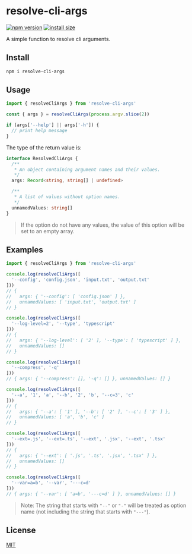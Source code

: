 # resolve-cli-args

[![npm version](https://img.shields.io/npm/v/resolve-cli-args)](https://www.npmjs.com/package/resolve-cli-args)
[![install size](https://packagephobia.now.sh/badge?p=resolve-cli-args)](https://packagephobia.now.sh/result?p=resolve-cli-args)

<!-- [![npm downloads](https://img.shields.io/npm/dm/resolve-cli-args.svg)](http://npm-stat.com/charts.html?package=resolve-cli-args) -->
<!-- [![coverage](https://img.shields.io/badge/coverage-100%25-brightgreen)](https://github.com/john-yuan/resolve-cli-args/blob/main/src/index.test.ts) -->

A simple function to resolve cli arguments.

## Install

```sh
npm i resolve-cli-args
```

## Usage

```ts
import { resolveCliArgs } from 'resolve-cli-args'

const { args } = resolveCliArgs(process.argv.slice(2))

if (args['--help'] || args['-h']) {
  // print help message
}
```

The type of the return value is:

```ts
interface ResolvedCliArgs {
  /**
   * An object containing argument names and their values.
   */
  args: Record<string, string[] | undefined>

  /**
   * A list of values without option names.
   */
  unnamedValues: string[]
}
```

> If the option do not have any values, the value of this option will be set to an empty array.

## Examples

```ts
import { resolveCliArgs } from 'resolve-cli-args'

console.log(resolveCliArgs([
  '--config', 'config.json', 'input.txt', 'output.txt'
]))
// {
//   args: { '--config': [ 'config.json' ] },
//   unnamedValues: [ 'input.txt', 'output.txt' ]
// }

console.log(resolveCliArgs([
  '--log-level=2', '--type', 'typescript'
]))
// {
//   args: { '--log-level': [ '2' ], '--type': [ 'typescript' ] },
//   unnamedValues: []
// }

console.log(resolveCliArgs([
  '--compress', '-q'
]))
// { args: { '--compress': [], '-q': [] }, unnamedValues: [] }

console.log(resolveCliArgs([
  '--a', '1', 'a', '--b', '2', 'b', '--c=3', 'c'
]))
// {
//   args: { '--a': [ '1' ], '--b': [ '2' ], '--c': [ '3' ] },
//   unnamedValues: [ 'a', 'b', 'c' ]
// }

console.log(resolveCliArgs([
  '--ext=.js', '--ext=.ts', '--ext', '.jsx', '--ext', '.tsx'
]))
// {
//   args: { '--ext': [ '.js', '.ts', '.jsx', '.tsx' ] },
//   unnamedValues: []
// }

console.log(resolveCliArgs([
  '--var=a=b', '--var', '---c=d'
]))
// { args: { '--var': [ 'a=b', '---c=d' ] }, unnamedValues: [] }
```

> Note: The string that starts with `"--"` or `"-"` will be treated as option name (not including the string that starts with `"---"`).

## License

[MIT](https://github.com/john-yuan/resolve-cli-args/blob/main/LICENSE)
